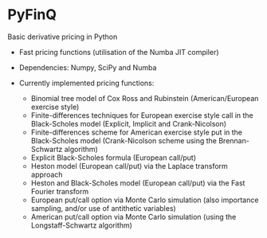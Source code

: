 # PyFinQ
Basic derivative pricing in Python
    
- Fast pricing functions (utilisation of the Numba JIT compiler)
- Dependencies: Numpy, SciPy and Numba
- Currently implemented pricing functions:
        
    - Binomial tree model of Cox Ross and Rubinstein (American/European exercise style)
    - Finite-differences techniques for European exercise style call in the Black-Scholes model (Explicit, Implicit and Crank-Nicolson) 
    - Finite-differences scheme for American exercise style put in the Black-Scholes model (Crank-Nicolson scheme using the Brennan-Schwartz algorithm)
    - Explicit Black-Scholes formula (European call/put)
    - Heston model (European call/put) via the Laplace transform approach
    - Heston and Black-Scholes model (European call/put) via the Fast Fourier transform
    - European put/call option via Monte Carlo simulation (also importance sampling, and/or use of antithetic variables)
    - American put/call option via Monte Carlo simulation (using the Longstaff-Schwartz algorithm)